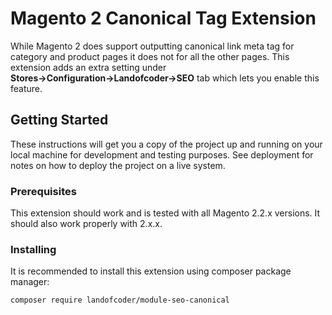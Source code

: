 # Magento 2 Canonical Tag Extension

While Magento 2 does support outputting canonical link meta tag for category and product pages it does not for all the other pages.
This extension adds an extra setting under **Stores→Configuration→Landofcoder→SEO** tab which lets you enable this feature.

## Getting Started

These instructions will get you a copy of the project up and running on your local machine for development and testing purposes. See deployment for notes on how to deploy the project on a live system.

### Prerequisites

This extension should work and is tested with all Magento 2.2.x versions.
It should also work properly with 2.x.x.

### Installing

It is recommended to install this extension using composer package manager:

```
composer require landofcoder/module-seo-canonical
```

